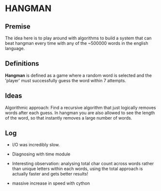 # HANGMAN

## Premise 

The idea here is to play around with algorithms to build a system that can beat hangman every time with any of the ~500000 words in the english language. 

## Definitions

**Hangman** is defined as a game where a random word is selected and the 'player' must successfully guess the word within 7 attempts. 

## Ideas

Algorithmic approach: Find a recursive algorithm that just logically removes words after each guess. In hangman you are also allowed to see the length of the word, so that instantly removes a large number of words.

## Log

- I/O was incredibly slow. 

- Diagnosing with time module

- Interesting observation: analysing total char count across words rather than unique letters within each words, using the total 
approach is actually faster and gets better results!

- massive increase in speed with cython